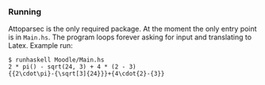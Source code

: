 ### Running

Attoparsec is the only required package. At the moment the only entry point is
in ``Main.hs``. The program loops forever asking for input and translating to
Latex. Example run:

    $ runhaskell Moodle/Main.hs
    2 * pi() - sqrt(24, 3) + 4 * (2 - 3)
    {{2\cdot\pi}-{\sqrt[3]{24}}}+{4\cdot{2}-{3}}
